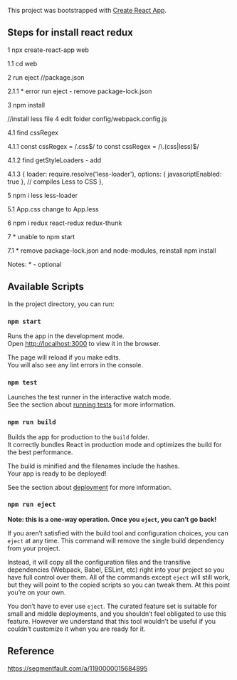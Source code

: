 This project was bootstrapped with [Create React App](https://github.com/facebook/create-react-app).

## Steps for install react redux
1 npx create-react-app web

1.1 cd web

2 run eject //package.json

2.1.1 * error run eject - remove package-lock.json

3 npm install

//install less file
4 edit folder config/webpack.config.js

4.1 find cssRegex

4.1.1  const cssRegex = /\.css$/ to const cssRegex = /\.(css|less)$/

4.1.2 find getStyleLoaders - add

4.1.3 
    {
        loader: require.resolve('less-loader'),
        options: { javascriptEnabled: true }, // compiles Less to CSS
      },
      
5 npm i less less-loader

5.1 App.css change to App.less

6 npm i redux react-redux redux-thunk

7 * unable to npm start

7.1 * remove package-lock.json and node-modules, reinstall npm install

Notes: * - optional

## Available Scripts

In the project directory, you can run:

### `npm start`

Runs the app in the development mode.<br>
Open [http://localhost:3000](http://localhost:3000) to view it in the browser.

The page will reload if you make edits.<br>
You will also see any lint errors in the console.

### `npm test`

Launches the test runner in the interactive watch mode.<br>
See the section about [running tests](https://facebook.github.io/create-react-app/docs/running-tests) for more information.

### `npm run build`

Builds the app for production to the `build` folder.<br>
It correctly bundles React in production mode and optimizes the build for the best performance.

The build is minified and the filenames include the hashes.<br>
Your app is ready to be deployed!

See the section about [deployment](https://facebook.github.io/create-react-app/docs/deployment) for more information.

### `npm run eject`

**Note: this is a one-way operation. Once you `eject`, you can’t go back!**

If you aren’t satisfied with the build tool and configuration choices, you can `eject` at any time. This command will remove the single build dependency from your project.

Instead, it will copy all the configuration files and the transitive dependencies (Webpack, Babel, ESLint, etc) right into your project so you have full control over them. All of the commands except `eject` will still work, but they will point to the copied scripts so you can tweak them. At this point you’re on your own.

You don’t have to ever use `eject`. The curated feature set is suitable for small and middle deployments, and you shouldn’t feel obligated to use this feature. However we understand that this tool wouldn’t be useful if you couldn’t customize it when you are ready for it.


## Reference
https://segmentfault.com/a/1190000015684895
